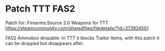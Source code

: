# Patch TTT FAS2

Patch for: Firearms:Source 2.0 Weapons for TTT
https://steamcommunity.com/sharedfiles/filedetails/?id=373924551

FAS2 Ammobox dropable:
In TTT it blocks Traitor items, with this patch it can be dropped but disappears after.